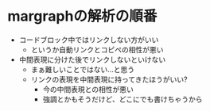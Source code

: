 # margraphの解析の順番

- コードブロック中ではリンクしない方がいい
  - というか自動リンクとコピペの相性が悪い
- 中間表現に分けた後でリンクしないといけない
  - まぁ難しいことではない...と思う
  - リンクの表現を中間表現に持ってきたほうがいい?
    - 今の中間表現との相性が悪い
    - 強調とかもそうだけど、どこにでも書けちゃうから

